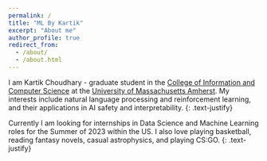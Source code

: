 ```yaml
---
permalink: /
title: "ML By Kartik"
excerpt: "About me"
author_profile: true
redirect_from: 
  - /about/
  - /about.html
---
```


I am Kartik Choudhary - graduate student in the [College of Information and Computer Science](https://www.cics.umass.edu/) at the [University of Massachusetts Amherst](https://www.umass.edu/). My interests include natural language processing and reinforcement learning, and their applications in AI safety and interpretability. 
{: .text-justify}

Currently I am looking for internships in Data Science and Machine Learning roles for the Summer of 2023 within the US. I also love playing basketball, reading fantasy novels, casual astrophysics, and playing CS:GO.
{: .text-justify}